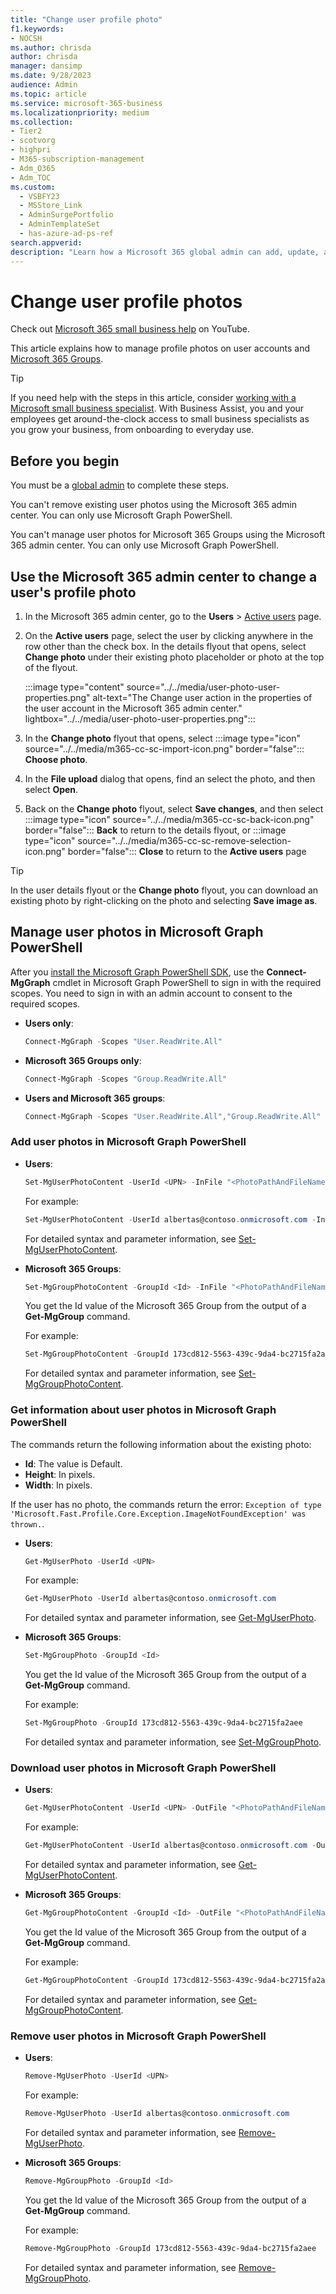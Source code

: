```yaml
---
title: "Change user profile photo"
f1.keywords:
- NOCSH
ms.author: chrisda
author: chrisda
manager: dansimp
ms.date: 9/28/2023
audience: Admin
ms.topic: article
ms.service: microsoft-365-business
ms.localizationpriority: medium
ms.collection:
- Tier2
- scotvorg
- highpri
- M365-subscription-management
- Adm_O365
- Adm_TOC
ms.custom:
  - VSBFY23
  - MSStore_Link
  - AdminSurgePortfolio
  - AdminTemplateSet
  - has-azure-ad-ps-ref
search.appverid:
description: "Learn how a Microsoft 365 global admin can add, update, and remove the pictures in user account profiles and Microsoft 365 Group profiles."
---
```


# Change user profile photos

Check out [Microsoft 365 small business help](https://go.microsoft.com/fwlink/?linkid=2197659) on YouTube.

This article explains how to manage profile photos on user accounts and [Microsoft 365 Groups](../create-groups/office-365-groups.md).

> [!TIP]
> If you need help with the steps in this article, consider [working with a Microsoft small business specialist](https://go.microsoft.com/fwlink/?linkid=2186871). With Business Assist, you and your employees get around-the-clock access to small business specialists as you grow your business, from onboarding to everyday use.

## Before you begin

You must be a [global admin](about-admin-roles.md) to complete these steps.

You can't remove existing user photos using the Microsoft 365 admin center. You can only use Microsoft Graph PowerShell.

You can't manage user photos for Microsoft 365 Groups using the Microsoft 365 admin center. You can only use Microsoft Graph PowerShell.

## Use the Microsoft 365 admin center to change a user's profile photo

1. In the Microsoft 365 admin center, go to the **Users** \> <a href="https://go.microsoft.com/fwlink/p/?linkid=834822" target="_blank">Active users</a> page.

2. On the **Active users** page, select the user by clicking anywhere in the row other than the check box. In the details flyout that opens, select **Change photo** under their existing photo placeholder or photo at the top of the flyout.

   :::image type="content" source="../../media/user-photo-user-properties.png" alt-text="The Change user action in the properties of the user account in the Microsoft 365 admin center." lightbox="../../media/user-photo-user-properties.png":::

3. In the **Change photo** flyout that opens, select :::image type="icon" source="../../media/m365-cc-sc-import-icon.png" border="false"::: **Choose photo**.

4. In the **File upload** dialog that opens, find an select the photo, and then select **Open**.

5. Back on the **Change photo** flyout, select **Save changes**, and then select :::image type="icon" source="../../media/m365-cc-sc-back-icon.png" border="false"::: **Back** to return to the details flyout, or :::image type="icon" source="../../media/m365-cc-sc-remove-selection-icon.png" border="false"::: **Close** to return to the **Active users** page

> [!TIP]
> In the user details flyout or the **Change photo** flyout, you can download an existing photo by right-clicking on the photo and selecting **Save image as**.

## Manage user photos in Microsoft Graph PowerShell

After you [install the Microsoft Graph PowerShell SDK](/powershell/microsoftgraph/installation), use the **Connect-MgGraph** cmdlet in Microsoft Graph PowerShell to sign in with the required scopes. You need to sign in with an admin account to consent to the required scopes.

- **Users only**:

  ```powershell
  Connect-MgGraph -Scopes "User.ReadWrite.All"
  ```

- **Microsoft 365 Groups only**:

  ```powershell
  Connect-MgGraph -Scopes "Group.ReadWrite.All"
  ```

- **Users and Microsoft 365 groups**:

  ```powershell
  Connect-MgGraph -Scopes "User.ReadWrite.All","Group.ReadWrite.All"
  ```

### Add user photos in Microsoft Graph PowerShell

- **Users**:

  ```powershell
  Set-MgUserPhotoContent -UserId <UPN> -InFile "<PhotoPathAndFileName>"
  ```

  For example:

  ```powershell
  Set-MgUserPhotoContent -UserId albertas@contoso.onmicrosoft.com -InFile "C:\Upload\Alberta Sanchez.png"
  ```

  For detailed syntax and parameter information, see [Set-MgUserPhotoContent](/powershell/module/microsoft.graph.users/set-mguserphotocontent).

- **Microsoft 365 Groups**:

  ```powershell
  Set-MgGroupPhotoContent -GroupId <Id> -InFile "<PhotoPathAndFileName>"
  ```

  You get the Id value of the Microsoft 365 Group from the output of a **Get-MgGroup** command.

  For example:

  ```powershell
  Set-MgGroupPhotoContent -GroupId 173cd812-5563-439c-9da4-bc2715fa2aee -InFile "C:\Upload\Sales Department.png"
  ```

  For detailed syntax and parameter information, see [Set-MgGroupPhotoContent](/powershell/module/microsoft.graph.users/set-mggroupphotocontent).

### Get information about user photos in Microsoft Graph PowerShell

The commands return the following information about the existing photo:

- **Id**: The value is Default.
- **Height**: In pixels.
- **Width**: In pixels.

If the user has no photo, the commands return the error: `Exception of type 'Microsoft.Fast.Profile.Core.Exception.ImageNotFoundException' was thrown.`.

- **Users**:

  ```powershell
  Get-MgUserPhoto -UserId <UPN>
  ```

  For example:

  ```powershell
  Get-MgUserPhoto -UserId albertas@contoso.onmicrosoft.com
  ```

  For detailed syntax and parameter information, see [Get-MgUserPhoto](/powershell/module/microsoft.graph.users/get-mguserphoto).

- **Microsoft 365 Groups**:

  ```powershell
  Set-MgGroupPhoto -GroupId <Id>
  ```

  You get the Id value of the Microsoft 365 Group from the output of a **Get-MgGroup** command.

  For example:

  ```powershell
  Set-MgGroupPhoto -GroupId 173cd812-5563-439c-9da4-bc2715fa2aee
  ```

  For detailed syntax and parameter information, see [Set-MgGroupPhoto](/powershell/module/microsoft.graph.users/set-mggroupphoto).

### Download user photos in Microsoft Graph PowerShell

- **Users**:

  ```powershell
  Get-MgUserPhotoContent -UserId <UPN> -OutFile "<PhotoPathAndFileName>
  ```

  For example:

  ```powershell
  Get-MgUserPhotoContent -UserId albertas@contoso.onmicrosoft.com -OutFile "C:\Download\Alberta Sanchez.png"
  ```

  For detailed syntax and parameter information, see [Get-MgUserPhotoContent](/powershell/module/microsoft.graph.users/get-mguserphotocontent).

- **Microsoft 365 Groups**:

  ```powershell
  Get-MgGroupPhotoContent -GroupId <Id> -OutFile "<PhotoPathAndFileName>
  ```

  You get the Id value of the Microsoft 365 Group from the output of a **Get-MgGroup** command.

  For example:

  ```powershell
  Get-MgGroupPhotoContent -GroupId 173cd812-5563-439c-9da4-bc2715fa2aee -OutFile "C:\Download\Sales Department.png"
  ```

  For detailed syntax and parameter information, see [Get-MgGroupPhotoContent](/powershell/module/microsoft.graph.users/get-mggroupphotocontent).

### Remove user photos in Microsoft Graph PowerShell

- **Users**:

  ```powershell
  Remove-MgUserPhoto -UserId <UPN>
  ```

  For example:

  ```powershell
  Remove-MgUserPhoto -UserId albertas@contoso.onmicrosoft.com
  ```

  For detailed syntax and parameter information, see [Remove-MgUserPhoto](/powershell/module/microsoft.graph.users/remove-mguserphoto).

- **Microsoft 365 Groups**:

  ```powershell
  Remove-MgGroupPhoto -GroupId <Id>
  ```

  You get the Id value of the Microsoft 365 Group from the output of a **Get-MgGroup** command.

  For example:

  ```powershell
  Remove-MgGroupPhoto -GroupId 173cd812-5563-439c-9da4-bc2715fa2aee
  ```

  For detailed syntax and parameter information, see [Remove-MgGroupPhoto](/powershell/module/microsoft.graph.users/get-mggroupphoto).
